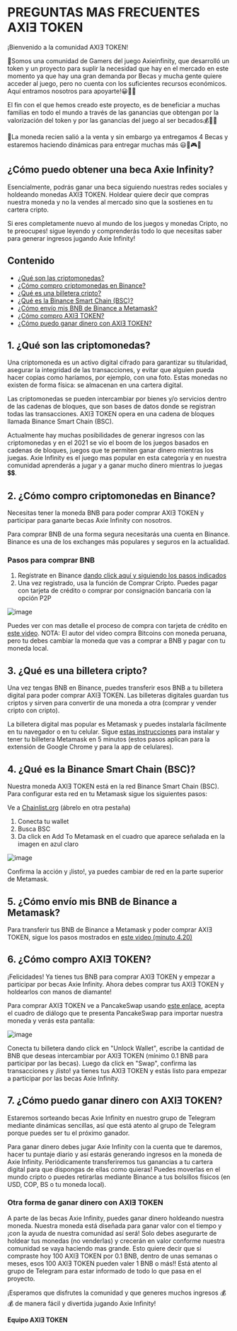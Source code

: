 # PREGUNTAS MAS FRECUENTES AXIƎ TOKEN

¡Bienvenido a la comunidad AXIƎ TOKEN!

🤗Somos una comunidad de Gamers del juego Axieinfinity, que desarrolló un token y un proyecto para suplir la necesidad que hay en el mercado en este momento ya que hay una gran demanda por Becas y mucha gente quiere acceder al juego, pero no cuenta con los suficientes recursos económicos. Aquí entramos nosotros para apoyarte!😀🙏💪

El fin con el que hemos creado este proyecto, es de beneficiar a muchas familias en todo el mundo a través de las ganancias que obtengan por la valorización del token y por las ganancias  del juego al ser becados💰🤑🥳

🎯La moneda recien salió a la venta y sin embargo ya entregamos 4 Becas y estaremos haciendo dinámicas para entregar muchas más 😃🥳🎮🤑



## ¿Cómo puedo obtener una beca Axie Infinity?

Esencialmente, podrás ganar una beca siguiendo nuestras redes sociales y holdeando monedas AXIƎ TOKEN. Holdear quiere decir que compras nuestra moneda y no la vendes al mercado sino que la sostienes en tu cartera cripto.

Si eres completamente nuevo al mundo de los juegos y monedas Cripto, no te preocupes! sigue leyendo y comprenderás todo lo que necesitas saber para generar ingresos jugando Axie Infinity!



## Contenido

* [¿Qué son las criptomonedas?](#1-qué-son-las-criptomonedas)
* [¿Cómo compro criptomonedas en Binance?](#2-cómo-compro-criptomonedas-en-binance)
* [¿Qué es una billetera cripto?](#3-qué-es-una-billetera-cripto)
* [¿Qué es la Binance Smart Chain (BSC)?](#4-qué-es-la-binance-smart-chain-bsc)
* [¿Cómo envío mis BNB de Binance a Metamask?](#5-cómo-envío-mis-bnb-de-binance-a-metamask)
* [¿Cómo compro AXIƎ TOKEN?](#6-cómo-compro-axie-token)
* [¿Cómo puedo ganar dinero con AXIƎ TOKEN?](#7-cómo-puedo-ganar-dinero-con-axie-token)


## 1. ¿Qué son las criptomonedas?

Una criptomoneda es un activo digital cifrado para garantizar su titularidad, asegurar la integridad de las transacciones, y evitar que alguien pueda hacer copias como haríamos, por ejemplo, con una foto. Estas monedas no existen de forma física: se almacenan en una cartera digital.

Las criptomonedas se pueden intercambiar por bienes y/o servicios dentro de las cadenas de bloques, que son bases de datos donde se registran todas las transacciones. AXIƎ TOKEN opera en una cadena de bloques llamada Binance Smart Chain (BSC).

Actualmente hay muchas posibilidades de generar ingresos con las criptomonedas y en el 2021 se vio el boom de los juegos basados en cadenas de bloques, juegos que te permiten ganar dinero mientras los juegas. Axie Infinity es el juego mas popular en esta categoría y en nuestra comunidad aprenderás a jugar y a ganar mucho dinero mientras lo juegas 💲💲.


## 2. ¿Cómo compro criptomonedas en Binance?

Necesitas tener la moneda BNB para poder comprar AXIƎ TOKEN y participar para ganarte becas Axie Infinity con nosotros.

Para comprar BNB de una forma segura necesitarás una cuenta en Binance. Binance es una de los exchanges más populares y seguros en la actualidad. 

### Pasos para comprar BNB

1. Regístrate en Binance [dando click aquí y siguiendo los pasos indicados](https://accounts.binance.com/en/register?ref=185370542)
2. Una vez registrado, usa la función de Comprar Cripto. Puedes pagar con tarjeta de crédito o comprar por consignación bancaria con la opción P2P

![image](https://user-images.githubusercontent.com/4061845/128243526-d801a29c-352e-4626-b143-4285977094f2.png)

Puedes ver con mas detalle el proceso de compra con tarjeta de crédito en [este video](https://www.youtube.com/watch?v=_thgH56hr0U). NOTA: El autor del video compra Bitcoins con moneda peruana, pero tu debes cambiar la moneda que vas a comprar a BNB y pagar con tu moneda local.



## 3. ¿Qué es una billetera cripto?

Una vez tengas BNB en Binance, puedes transferir esos BNB a tu billetera digital para poder comprar AXIƎ TOKEN. Las billeteras digitales guardan tus criptos y sirven para convertir de una moneda a otra (comprar y vender cripto con cripto).

La billetera digital mas popular es Metamask y puedes instalarla fácilmente en tu navegador o en tu celular. Sigue [estas instrucciones](https://www.youtube.com/watch?v=1GPKs8XbGbc) para instalar y tener tu billetera Metamask en 5 minutos (estos pasos aplican para la extensión de Google Chrome y para la app de celulares).



## 4. ¿Qué es la Binance Smart Chain (BSC)?

Nuestra moneda AXIƎ TOKEN está en la red Binance Smart Chain (BSC). Para configurar esta red en tu Metamask sigue los siguientes pasos:

Ve a [Chainlist.org](https://chainlist.org) (ábrelo en otra pestaña)

1. Conecta tu wallet
2. Busca BSC
3. Da click en Add To Metamask en el cuadro que aparece señalada en la imagen en azul claro

![image](https://user-images.githubusercontent.com/4061845/128245977-17dde951-d5da-4a03-a59f-f59cff6a8834.png)

Confirma la acción y ¡listo!, ya puedes cambiar de red en la parte superior de Metamask.



## 5. ¿Cómo envío mis BNB de Binance a Metamask?

Para transferir tus BNB de Binance a Metamask y poder comprar AXIƎ TOKEN, sigue los pasos mostrados en [este video (minuto 4.20)](https://youtu.be/n16-DvYAmII?t=260)



## 6. <a name="6-cómo-compro-axie-token"></a>¿Cómo compro AXIƎ TOKEN?

¡Felicidades! Ya tienes tus BNB para comprar AXIƎ TOKEN y empezar a participar por becas Axie Infinity. Ahora debes comprar tus AXIƎ TOKEN y holdearlos con manos de diamante!

Para comprar AXIƎ TOKEN ve a PancakeSwap usando [este enlace](https://exchange.pancakeswap.finance/#/swap?inputCurrency=0xD9be45026ec32B468A3d17b609B295813De0755), acepta el cuadro de diálogo que te presenta PancakeSwap para importar nuestra moneda y verás esta pantalla:

![image](https://user-images.githubusercontent.com/4061845/128248391-1e975ab2-a7ac-46bd-b0e5-672ed7b782b8.png)

Conecta tu billetera dando click en "Unlock Wallet", escribe la cantidad de BNB que deseas intercambiar por AXIƎ TOKEN (mínimo 0.1 BNB para participar por las becas). Luego da click en "Swap", confirma las transacciones y ¡listo! ya tienes tus AXIƎ TOKEN y estás listo para empezar a participar por las becas Axie Infinity.



## 7. <a name="7-cómo-puedo-ganar-dinero-con-axie-token"></a>¿Cómo puedo ganar dinero con AXIƎ TOKEN?

Estaremos sorteando becas Axie Infinity en nuestro grupo de Telegram mediante dinámicas sencillas, así que está atento al grupo de Telegram porque puedes ser tu el próximo ganador. 

Para ganar dinero debes jugar Axie Infinity con la cuenta que te daremos, hacer tu puntaje diario y así estarás generando ingresos en la moneda de Axie Infinity. Periódicamente transferiremos tus ganancias a tu cartera digital para que dispongas de ellas como quieras! Puedes moverlas en el mundo cripto o puedes retirarlas mediante Binance a tus bolsillos físicos (en USD, COP, BS o tu moneda local).

### Otra forma de ganar dinero con AXIƎ TOKEN

A parte de las becas Axie Infinity, puedes ganar dinero holdeando nuestra moneda. Nuestra moneda está diseñada para ganar valor con el tiempo y ¡con la ayuda de nuestra comunidad así será! Solo debes asegurarte de holdear tus monedas (no venderlas) y crecerán en valor conforme nuestra comunidad se vaya haciendo mas grande. Esto quiere decir que si compraste hoy 100 AXIƎ TOKEN por 0.1 BNB, dentro de unas semanas o meses, esos 100 AXIƎ TOKEN pueden valer 1 BNB o más!! Está atento al grupo de Telegram para estar informado de todo lo que pasa en el proyecto.

¡Esperamos que disfrutes la comunidad y que generes muchos ingresos 💰💰 de manera fácil y divertida jugando Axie Infinity! 

**Equipo AXIƎ TOKEN**
